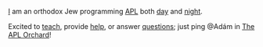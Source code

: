 [I](https://apl.wiki/Adám_Brudzewsky) am an orthodox Jew programming [APL](https://apl.wiki "APL Wiki") both [day](http://dyalog.com/meet-team-dyalog.htm#Adam "Meet Team Dyalog: Adám") and [night](https://abrudz.github.io).

Excited to [teach](https://aplwiki.com/wiki/Learning_resources "APL learning resources"), provide [help](https://aplcart.info "APLcart - Tell me about…"), or answer [questions](https://stackoverflow.com/questions/ask?tags=apl+dyalog&title=How+do+I%E2%80%A6 "Ask on Stack Overflow"); just ping @Adám in [The APL Orchard](https://chat.stackexchange.com/rooms/52405/the-apl-orchard "The APL Orchard - Stack Exchange chat")!
